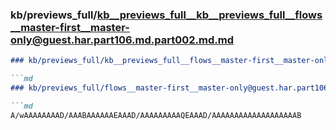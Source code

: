 ### kb/previews_full/kb__previews_full__kb__previews_full__flows__master-first__master-only@guest.har.part106.md.part002.md.md

```md
### kb/previews_full/kb__previews_full__flows__master-first__master-only@guest.har.part106.md.part002.md

```md
### kb/previews_full/flows__master-first__master-only@guest.har.part106.md (part 002)

```md
A/wAAAAAAAAD/AAABAAAAAAEAAAD/AAAAAAAAAQEAAAD/AAAAAAAAAAAAAAAAAAAB
```

```

```

```
